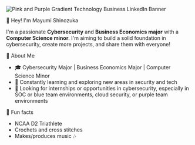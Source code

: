 
![Pink and Purple Gradient Technology Business LinkedIn Banner](https://github.com/user-attachments/assets/61122327-a032-4b09-8ce2-9f8c7932c0d3)


👋 Hey! I'm Mayumi Shinozuka

I'm a passionate **Cybersecurity** and **Business Economics major** with a **Computer Science minor**. I'm aiming to build a solid foundation in cybersecurity, create more projects, and share them with everyone!

🔐 About Me

- 🎓 Cybersecurity Major | Business Economics Major | Computer Science Minor 
- 🧠 Constantly learning and exploring new areas in security and tech  
- 📍 Looking for internships or opportunities in cybersecurity, especially in SOC or blue team environments, cloud security, or purple team environments

🙈 Fun facts

- NCAA D2 Triathlete
- Crochets and cross stitches
- Makes/produces music 🎶


<!--
**hazmatmonstarrr/hazmatmonstarrr** is a ✨ _special_ ✨ repository because its `README.md` (this file) appears on your GitHub profile.

Here are some ideas to get you started:

- 🔭 I’m currently working on ...
- 🌱 I’m currently learning ...
- 👯 I’m looking to collaborate on ...
- 🤔 I’m looking for help with ...
- 💬 Ask me about ...
- 📫 How to reach me: ...
- 😄 Pronouns: ...
- ⚡ Fun fact: ...
-->
